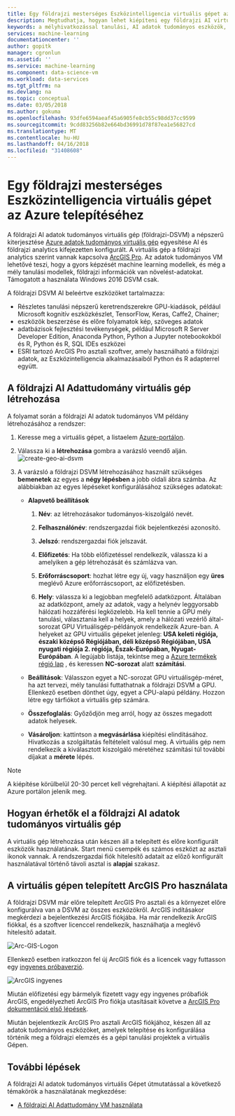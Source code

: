 ```yaml
---
title: Egy földrajzi mesterséges Eszközintelligencia virtuális gépet az Azure - kiépítése Azure |} Microsoft Docs
description: Megtudhatja, hogyan lehet kiépíteni egy földrajzi AI virtuális gépet az Azure.
keywords: a mélyhivatkozással tanulási, AI adatok tudományos eszközök, az adatok tudományos virtuális gépet, a földrajzi elemzés
services: machine-learning
documentationcenter: ''
author: gopitk
manager: cgronlun
ms.assetid: ''
ms.service: machine-learning
ms.component: data-science-vm
ms.workload: data-services
ms.tgt_pltfrm: na
ms.devlang: na
ms.topic: conceptual
ms.date: 03/05/2018
ms.author: gokuma
ms.openlocfilehash: 93dfe6594aeaf45a6905fe8cb55c98dd37cc9599
ms.sourcegitcommit: 9cdd83256b82e664bd36991d78f87ea1e56827cd
ms.translationtype: MT
ms.contentlocale: hu-HU
ms.lasthandoff: 04/16/2018
ms.locfileid: "31408608"
---
```

# <a name="provision-a-geo-artificial-intelligence-virtual-machine-on-azure"></a>Egy földrajzi mesterséges Eszközintelligencia virtuális gépet az Azure telepítéséhez 

A földrajzi AI adatok tudományos virtuális gép (földrajzi-DSVM) a népszerű kiterjesztése [Azure adatok tudományos virtuális gép](http://aka.ms/dsvm) egyesítése AI és földrajzi analytics kifejezetten konfigurált. A virtuális gép a földrajzi analytics szerint vannak kapcsolva [ArcGIS Pro](https://www.arcgis.com/features/index.html). Az adatok tudományos VM lehetővé teszi, hogy a gyors képzését machine learning modellek, és még a mély tanulási modellek, földrajzi információk van növelést-adatokat. Támogatott a használata Windows 2016 DSVM csak. 

A földrajzi DSVM AI beleértve eszközöket tartalmazza:

- Részletes tanulási népszerű keretrendszerekre GPU-kiadások, például Microsoft kognitív eszközkészlet, TensorFlow, Keras, Caffe2, Chainer; 
- eszközök beszerzése és előre folyamatok kép, szöveges adatok 
- adatbázisok fejlesztési tevékenységek, például Microsoft R Server Developer Edition, Anaconda Python, Python a Jupyter notebookokból és R, Python és R, SQL IDEs eszközei
- ESRI tartozó ArcGIS Pro asztali szoftver, amely használható a földrajzi adatok, az Eszközintelligencia alkalmazásaiból Python és R adapterrel együtt. 


## <a name="create-your-geo-ai-data-science-vm"></a>A földrajzi AI Adattudomány virtuális gép létrehozása

A folyamat során a földrajzi AI adatok tudományos VM példány létrehozásához a rendszer: 


1. Keresse meg a virtuális gépet, a listaelem [Azure-portálon](https://ms.portal.azure.com/#create/microsoft-ads.geodsvmwindows).
2. Válassza ki a **létrehozása** gombra a varázsló veendő alján.
![create-geo-ai-dsvm](./media/provision-geo-ai-dsvm/Create-Geo-AI.png)
3. A varázsló a földrajzi DSVM létrehozásához használt szükséges **bemenetek** az egyes a **négy lépésben** a jobb oldali ábra számba. Az alábbiakban az egyes lépéseket konfigurálásához szükséges adatokat:



   - **Alapvető beállítások**

      1. **Név**: az létrehozásakor tudományos-kiszolgáló nevét.

      2. **Felhasználónév**: rendszergazdai fiók bejelentkezési azonosító.

      3. **Jelszó**: rendszergazdai fiók jelszavát.

      4. **Előfizetés**: Ha több előfizetéssel rendelkezik, válassza ki a amelyiken a gép létrehozását és számlázva van.

      5. **Erőforráscsoport**: hozhat létre egy új, vagy használjon egy **üres** meglévő Azure erőforráscsoport, az előfizetésben.

      6. **Hely**: válassza ki a legjobban megfelelő adatközpont. Általában az adatközpont, amely az adatok, vagy a helynév leggyorsabb hálózati hozzáférési legközelebb. Ha kell tennie a GPU mély tanulási, választania kell a helyek, amely a hálózati vezérlő által-sorozat GPU Virtuálisgép-példányok rendelkezik Azure-ban. A helyeket az GPU virtuális gépeket jelenleg: **USA keleti régiója, északi középső Régiójában, déli középső Régiójában, USA nyugati régiója 2. régiója, Észak-Európában, Nyugat-Európában**. A legújabb listája, tekintse meg a [Azure termékek régió lap](https://azure.microsoft.com/regions/services/) , és keressen **NC-sorozat** alatt **számítási**. 


   - **Beállítások**: Válasszon egyet a NC-sorozat GPU virtuálisgép-méret, ha azt tervezi, mély tanulási futtathatnak a földrajzi DSVM a GPU. Ellenkező esetben dönthet úgy, egyet a CPU-alapú példány.  Hozzon létre egy tárfiókot a virtuális gép számára. 
   
   - **Összefoglalás**: Győződjön meg arról, hogy az összes megadott adatok helyesek.

   - **Vásároljon**: kattintson a **megvásárlása** kiépítési elindításához. Hivatkozás a szolgáltatás feltételeit valósul meg. A virtuális gép nem rendelkezik a kiválasztott kiszolgáló méretéhez számítási túl további díjakat a **mérete** lépés. 

>[!NOTE]
> A kiépítése körülbelül 20-30 percet kell végrehajtani. A kiépítési állapotát az Azure portálon jelenik meg.


## <a name="how-to-access-the-geo-ai-data-science-virtual-machine"></a>Hogyan érhetők el a földrajzi AI adatok tudományos virtuális gép

A virtuális gép létrehozása után készen áll a telepített és előre konfigurált eszközök használatának. Start menü csempék és számos eszközt az asztali ikonok vannak. A rendszergazdai fiók hitelesítő adatait az előző konfigurált használatával történő távoli asztal is **alapjai** szakasz. 


## <a name="using-arcgis-pro-installed-in-the-vm"></a>A virtuális gépen telepített ArcGIS Pro használata

A földrajzi DSVM már előre telepített ArcGIS Pro asztali és a környezet előre konfigurálva van a DSVM az összes eszközökről. ArcGIS indításakor megkérdezi a bejelentkezési ArcGIS fiókjába. Ha már rendelkezik ArcGIS fiókkal, és a szoftver licenccel rendelkezik, használhatja a meglévő hitelesítő adatait.  

![Arc-GIS-Logon](./media/provision-geo-ai-dsvm/ArcGISLogon.png)

Ellenkező esetben iratkozzon fel új ArcGIS fiók és a licencek vagy futtasson egy [ingyenes próbaverzió](https://www.arcgis.com/features/free-trial.html). 

![ArcGIS ingyenes](./media/provision-geo-ai-dsvm/ArcGIS-Free-Trial.png)

Miután előfizetési egy bármelyik fizetett vagy egy ingyenes próbafiók ArcGIS, engedélyezheti ArcGIS Pro fiókja utasításait követve a [ArcGIS Pro dokumentáció első lépések](http://www.esri.com/library/brochures/getting-started-with-arcgis-pro.pdf). 

Miután bejelentkezik ArcGIS Pro asztali ArcGIS fiókjához, készen áll az adatok tudományos eszközöket, amelyek telepítése és konfigurálása történik meg a földrajzi elemzés és a gépi tanulási projektek a virtuális Gépen.

## <a name="next-steps"></a>További lépések

A földrajzi AI adatok tudományos virtuális Gépet útmutatással a következő témakörök a használatának megkezdése:

* [A földrajzi AI Adattudomány VM használata](use-geo-ai-dsvm.md)